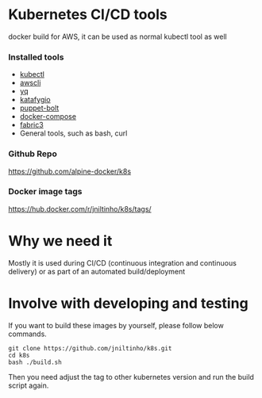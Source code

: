 # Kubernetes CI/CD tools

docker build for AWS, it can be used as normal kubectl tool as well

### Installed tools

- [kubectl](https://kubernetes.io/docs/tasks/tools/install-kubectl/)
- [awscli](https://github.com/aws/aws-cli)
- [yq](https://github.com/mikefarah/yq)
- [katafygio](https://github.com/bpineau/katafygio)
- [puppet-bolt](https://github.com/puppetlabs/bolt)
- [docker-compose](https://github.com/docker/compose)
- [fabric3](https://docs.fabfile.org/en/2.6/)
- General tools, such as bash, curl

### Github Repo

https://github.com/alpine-docker/k8s


### Docker image tags

https://hub.docker.com/r/jniltinho/k8s/tags/

# Why we need it

Mostly it is used during CI/CD (continuous integration and continuous delivery) or as part of an automated build/deployment

# Involve with developing and testing

If you want to build these images by yourself, please follow below commands.

```
git clone https://github.com/jniltinho/k8s.git
cd k8s
bash ./build.sh
```
Then you need adjust the tag to other kubernetes version and run the build script again.
